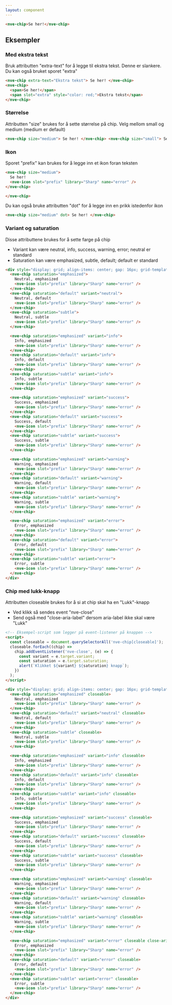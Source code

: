 ```yaml
---
layout: component
---
```


<CodeExamplePreview>

```html
<nve-chip>Se her!</nve-chip>
```

</CodeExamplePreview>

## Eksempler

### Med ekstra tekst

Bruk attributten "extra-text" for å legge til ekstra tekst. Denne er slankere.
Du kan også bruket sporet "extra"

<CodeExamplePreview>

```html
<nve-chip extra-text="Ekstra tekst"> Se her! </nve-chip>
<nve-chip>
  <span>Se her!</span>
  <span slot="extra" style="color: red;">Ekstra tekst</span>
</nve-chip>
```

</CodeExamplePreview>

### Størrelse

Attributten "size" brukes for å sette størrelse på chip. Velg mellom small og medium (medium er default)

<CodeExamplePreview>

```html
<nve-chip size="medium"> Se her! </nve-chip> <nve-chip size="small"> Se her! </nve-chip>
```

</CodeExamplePreview>

### Ikon

Sporet "prefix" kan brukes for å legge inn et ikon foran teksten

<CodeExamplePreview>

```html
<nve-chip size="medium">
  Se her!
  <nve-icon slot="prefix" library="Sharp" name="error" />
</nve-chip>

</nve-chip>
```

</CodeExamplePreview>

Du kan også bruke attributten "dot" for å legge inn en prikk istedenfor ikon

<CodeExamplePreview>

```html
<nve-chip size="medium" dot> Se her! </nve-chip>
```

</CodeExamplePreview>

### Variant og saturation

Disse attributtene brukes for å sette farge på chip

- Variant kan være neutral, info, success, warning, error; neutral er standard
- Saturation kan være emphasized, subtle, default; default er standard

<CodeExamplePreview>

```html
<div style="display: grid; align-items: center; gap: 16px; grid-template-columns: repeat(3, max-content)">
  <nve-chip saturation="emphasized">
    Neutral, emphasized
    <nve-icon slot="prefix" library="Sharp" name="error" />
  </nve-chip>
  <nve-chip saturation="default" variant="neutral">
    Neutral, default
    <nve-icon slot="prefix" library="Sharp" name="error" />
  </nve-chip>
  <nve-chip saturation="subtle">
    Neutral, subtle
    <nve-icon slot="prefix" library="Sharp" name="error" />
  </nve-chip>

  <nve-chip saturation="emphasized" variant="info">
    Info, emphasized
    <nve-icon slot="prefix" library="Sharp" name="error" />
  </nve-chip>
  <nve-chip saturation="default" variant="info">
    Info, default
    <nve-icon slot="prefix" library="Sharp" name="error" />
  </nve-chip>
  <nve-chip saturation="subtle" variant="info">
    Info, subtle
    <nve-icon slot="prefix" library="Sharp" name="error" />
  </nve-chip>

  <nve-chip saturation="emphasized" variant="success">
    Success, emphasized
    <nve-icon slot="prefix" library="Sharp" name="error" />
  </nve-chip>
  <nve-chip saturation="default" variant="success">
    Success, default
    <nve-icon slot="prefix" library="Sharp" name="error" />
  </nve-chip>
  <nve-chip saturation="subtle" variant="success">
    Success, subtle
    <nve-icon slot="prefix" library="Sharp" name="error" />
  </nve-chip>

  <nve-chip saturation="emphasized" variant="warning">
    Warning, emphasized
    <nve-icon slot="prefix" library="Sharp" name="error" />
  </nve-chip>
  <nve-chip saturation="default" variant="warning">
    Warning, default
    <nve-icon slot="prefix" library="Sharp" name="error" />
  </nve-chip>
  <nve-chip saturation="subtle" variant="warning">
    Warning, subtle
    <nve-icon slot="prefix" library="Sharp" name="error" />
  </nve-chip>

  <nve-chip saturation="emphasized" variant="error">
    Error, emphasized
    <nve-icon slot="prefix" library="Sharp" name="error" />
  </nve-chip>
  <nve-chip saturation="default" variant="error">
    Error, default
    <nve-icon slot="prefix" library="Sharp" name="error" />
  </nve-chip>
  <nve-chip saturation="subtle" variant="error">
    Error, subtle
    <nve-icon slot="prefix" library="Sharp" name="error" />
  </nve-chip>
</div>
```

</CodeExamplePreview>

### Chip med lukk-knapp

Attributten closeable brukes for å si at chip skal ha en "Lukk"-knapp

- Ved klikk så sendes event "nve-close"
- Send også med "close-aria-label" dersom aria-label ikke skal være "Lukk"

<CodeExamplePreview>

```html
<!-- Eksempel-script som legger på event-listener på knappen -->
<script>
  const closeable = document.querySelectorAll('nve-chip[closeable]');
  closeable.forEach((chip) =>
    chip.addEventListener('nve-close', (e) => {
      const variant = e.target.variant;
      const saturation = e.target.saturation;
      alert(`Klikket ${variant} ${saturation} knapp`);
    })
  );
</script>

<div style="display: grid; align-items: center; gap: 16px; grid-template-columns: repeat(3, max-content)">
  <nve-chip saturation="emphasized" closeable>
    Neutral, emphasized
    <nve-icon slot="prefix" library="Sharp" name="error" />
  </nve-chip>
  <nve-chip saturation="default" variant="neutral" closeable>
    Neutral, default
    <nve-icon slot="prefix" library="Sharp" name="error" />
  </nve-chip>
  <nve-chip saturation="subtle" closeable>
    Neutral, subtle
    <nve-icon slot="prefix" library="Sharp" name="error" />
  </nve-chip>

  <nve-chip saturation="emphasized" variant="info" closeable>
    Info, emphasized
    <nve-icon slot="prefix" library="Sharp" name="error" />
  </nve-chip>
  <nve-chip saturation="default" variant="info" closeable>
    Info, default
    <nve-icon slot="prefix" library="Sharp" name="error" />
  </nve-chip>
  <nve-chip saturation="subtle" variant="info" closeable>
    Info, subtle
    <nve-icon slot="prefix" library="Sharp" name="error" />
  </nve-chip>

  <nve-chip saturation="emphasized" variant="success" closeable>
    Success, emphasized
    <nve-icon slot="prefix" library="Sharp" name="error" />
  </nve-chip>
  <nve-chip saturation="default" variant="success" closeable>
    Success, default
    <nve-icon slot="prefix" library="Sharp" name="error" />
  </nve-chip>
  <nve-chip saturation="subtle" variant="success" closeable>
    Success, subtle
    <nve-icon slot="prefix" library="Sharp" name="error" />
  </nve-chip>

  <nve-chip saturation="emphasized" variant="warning" closeable>
    Warning, emphasized
    <nve-icon slot="prefix" library="Sharp" name="error" />
  </nve-chip>
  <nve-chip saturation="default" variant="warning" closeable>
    Warning, default
    <nve-icon slot="prefix" library="Sharp" name="error" />
  </nve-chip>
  <nve-chip saturation="subtle" variant="warning" closeable>
    Warning, subtle
    <nve-icon slot="prefix" library="Sharp" name="error" />
  </nve-chip>

  <nve-chip saturation="emphasized" variant="error" closeable close-aria-label="Custom label satt">
    Error, emphasized
    <nve-icon slot="prefix" library="Sharp" name="error" />
  </nve-chip>
  <nve-chip saturation="default" variant="error" closeable>
    Error, default
    <nve-icon slot="prefix" library="Sharp" name="error" />
  </nve-chip>
  <nve-chip saturation="subtle" variant="error" closeable>
    Error, subtle
    <nve-icon slot="prefix" library="Sharp" name="error" />
  </nve-chip>
</div>
```

</CodeExamplePreview>
